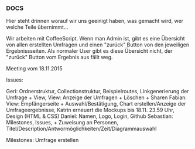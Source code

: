 ### DOCS
Hier steht drinnen worauf wir uns geeinigt haben, was gemacht wird, wer welche Teile übernimmt...

Wir arbeiten mit CoffeeScript.
Wenn man Admin ist, gibt es eine Übersicht von allen erstellten Umfragen und einen "zurück" Button von den jeweiligen Ergebnissseiten. Als normaler User gibt es diese Übersicht nicht, der "zurück" Button vom Ergebnis aus fällt weg. 

Meeting vom 18.11.2015

Issues:  

Geri: Ordnerstruktur, Collectionstruktur, Beispielroutes, Linkgenerierung der Umfrage + View, View: Anzeige der Umfragen + Löschen + Sharen
Fabian: View: Empfängerseite + Auswahl/Bestätigung, Chart erstellen/Anzeige der Umfrageergebnisse, 
Katrin erneuert die Mockups bis 18.11. 23.59 Uhr, Design (HTML & CSS)
Daniel: Namen, Logo, Login, Github
Sebastian: Milestones, Issues, + Zuweisung an Personen, Titel/Description/Antwormöglichkeiten/Zeit/Diagrammauswahl


Milestones:
Umfrage erstellen
